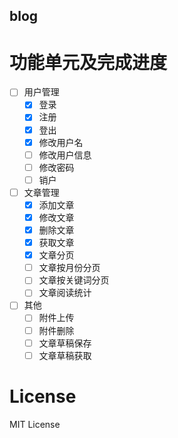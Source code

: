 blog
----------

# 功能单元及完成进度 #

- [ ] 用户管理
	- [x] 登录
	- [x] 注册
	- [x] 登出
	- [x] 修改用户名
	- [ ] 修改用户信息
	- [ ] 修改密码
	- [ ] 销户
- [ ] 文章管理
	- [x] 添加文章
	- [x] 修改文章
	- [x] 删除文章
	- [x] 获取文章
	- [x] 文章分页
	- [ ] 文章按月份分页
	- [ ] 文章按关键词分页
	- [ ] 文章阅读统计
- [ ] 其他
	- [ ] 附件上传
	- [ ] 附件删除
	- [ ] 文章草稿保存
	- [ ] 文章草稿获取

# License #

MIT License
